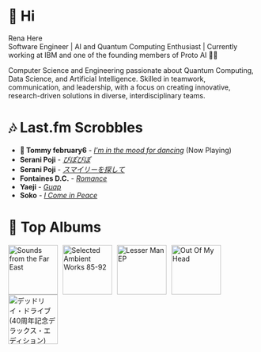 # 👋 Hi

Rena Here  
Software Engineer | AI and Quantum Computing Enthusiast | Currently working at IBM and one of the founding members of Proto AI 🤖💪

Computer Science and Engineering passionate about Quantum Computing, Data Science, and Artificial Intelligence. Skilled in teamwork, communication, and leadership, with a focus on creating innovative, research-driven solutions in diverse, interdisciplinary teams.

# 🎶 Last.fm Scrobbles

- **🎵 Tommy february6** - *[I'm in the mood for dancing](https://www.last.fm/music/Tommy+february6/_/I%27m+in+the+mood+for+dancing)* (Now Playing)
- **Serani Poji** - *[ぴぽぴぽ](https://www.last.fm/music/Serani+Poji/_/%E3%81%B4%E3%81%BD%E3%81%B4%E3%81%BD)*
- **Serani Poji** - *[スマイリーを探して](https://www.last.fm/music/Serani+Poji/_/%E3%82%B9%E3%83%9E%E3%82%A4%E3%83%AA%E3%83%BC%E3%82%92%E6%8E%A2%E3%81%97%E3%81%A6)*
- **Fontaines D.C.** - *[Romance](https://www.last.fm/music/Fontaines+D.C./_/Romance)*
- **Yaeji** - *[Guap](https://www.last.fm/music/Yaeji/_/Guap)*
- **Soko** - *[I Come in Peace](https://www.last.fm/music/Soko/_/I+Come+in+Peace)*

# 📀 Top Albums

<a href='https://www.last.fm/music/Soichi+Terada/Sounds+from+the+Far+East'><img src='https://lastfm.freetls.fastly.net/i/u/300x300/782265e2c22e579400fdebb7655718a8.png' alt='Sounds from the Far East' title='Soichi Terada - Sounds from the Far East' width='100' style='margin-right: 10px;'></a><a href='https://www.last.fm/music/Aphex+Twin/Selected+Ambient+Works+85-92'><img src='https://lastfm.freetls.fastly.net/i/u/300x300/6f199a67803148cfb2cf2238b8fda0fb.jpg' alt='Selected Ambient Works 85-92' title='Aphex Twin - Selected Ambient Works 85-92' width='100' style='margin-right: 10px;'></a><a href='https://www.last.fm/music/Boy+Harsher/Lesser+Man+EP'><img src='https://lastfm.freetls.fastly.net/i/u/300x300/309e97fe5ab5d4c0b758a3d05f82148f.jpg' alt='Lesser Man EP' title='Boy Harsher - Lesser Man EP' width='100' style='margin-right: 10px;'></a><a href='https://www.last.fm/music/CHVRCHES/Out+Of+My+Head'><img src='https://lastfm.freetls.fastly.net/i/u/300x300/193fe782d8ad982e285ff54e04fcf7fc.jpg' alt='Out Of My Head' title='CHVRCHES - Out Of My Head' width='100' style='margin-right: 10px;'></a><a href='https://www.last.fm/music/Ginji+Ito/%E3%83%87%E3%83%83%E3%83%89%E3%83%AA%E3%82%A4%E3%83%BB%E3%83%89%E3%83%A9%E3%82%A4%E3%83%96+(40%E5%91%A8%E5%B9%B4%E8%A8%98%E5%BF%B5%E3%83%87%E3%83%A9%E3%83%83%E3%82%AF%E3%82%B9%E3%83%BB%E3%82%A8%E3%83%87%E3%82%A3%E3%82%B7%E3%83%A7%E3%83%B3)'><img src='https://lastfm.freetls.fastly.net/i/u/300x300/ec11f16976fecd5b66851d024921d9bd.jpg' alt='デッドリイ・ドライブ (40周年記念デラックス・エディション)' title='Ginji Ito - デッドリイ・ドライブ (40周年記念デラックス・エディション)' width='100' style='margin-right: 10px;'></a>